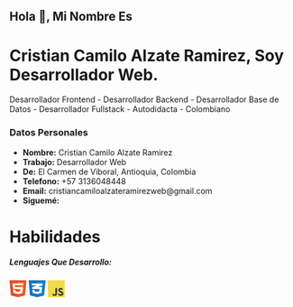 <h2>Hola 👋, Mi Nombre Es</h2>
<h1>Cristian Camilo Alzate Ramirez, Soy Desarrollador Web.</h1>
<p>Desarrollador Frontend - Desarrollador Backend - Desarrollador Base de Datos - Desarrollador Fullstack - Autodidacta - Colombiano</p>

<h3>Datos Personales</h3>
<ul>
<li>
<strong>Nombre:</strong>
Cristian Camilo Alzate Ramirez
</li>
<li>
<strong>Trabajo:</strong>
Desarrollador Web
</li>
<li>
<strong>De:</strong>
El Carmen de Viboral, Antioquia, Colombia
</li>
<li>
<strong>Telefono:</strong>
+57 3136048448
</li>
<li>
<strong>Email:</strong>
cristiancamiloalzateramirezweb@gmail.com
</li>
<li>
<strong>Siguemé:</strong>
<a href="https://www.facebook.com/cristiancamiloalzateramirezweb/"><i class="fab fa-facebook"></i></a>
<a href="https://www.instagram.com/cristiancamiloalzateramirezweb/"><i class="fab fa-instagram"></i></a>
<a href="https://twitter.com/ccarweb/"><i class="fab fa-twitter"></i></a>
<a href="https://www.youtube.com/channel/UCwVKvGpc23akQhYlgUt2K7g/"><i class="fab fa-youtube"></i></a>
<a href="https://github.com/cristiancamiloalzateramirezweb/"><i class="fa-brands fa-github"></i></a>
<a href="https://www.tiktok.com/@ccarweb/"><i class="fa-brands fa-tiktok"></i></a>
<a href="https://www.linkedin.com/in/cristiancamiloalzateramirezweb/"><i class="fa-brands fa-linkedin"></i></a>
<a href="mailto:cristiancamiloalzateramirezweb@gmail.com"><i class="fa-solid fa-envelope"></i></a>
</li>
</ul>

<h1>Habilidades</h1>
<h5>Lenguajes Que Desarrollo:</h5>
<code><img width="30" height="30" src="./assets/images/html.svg"></code>
<code><img width="30" height="30" src="./assets/images/css.svg"></code>
<code><img width="30" height="30" src="./assets/images/javascript.svg"></code>
